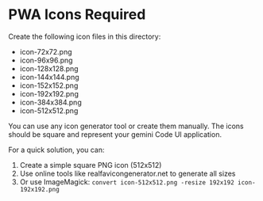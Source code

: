 # PWA Icons Required

Create the following icon files in this directory:

- icon-72x72.png
- icon-96x96.png
- icon-128x128.png
- icon-144x144.png
- icon-152x152.png
- icon-192x192.png
- icon-384x384.png
- icon-512x512.png

You can use any icon generator tool or create them manually. The icons should be
square and represent your gemini Code UI application.

For a quick solution, you can:

1. Create a simple square PNG icon (512x512)
2. Use online tools like realfavicongenerator.net to generate all sizes
3. Or use ImageMagick:
   `convert icon-512x512.png -resize 192x192 icon-192x192.png`
